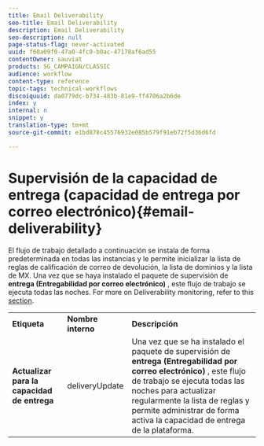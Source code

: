 ```yaml
---
title: Email Deliverability
seo-title: Email Deliverability
description: Email Deliverability
seo-description: null
page-status-flag: never-activated
uuid: f60a09f0-47a0-4fc0-b0ac-47178af6ad55
contentOwner: sauviat
products: SG_CAMPAIGN/CLASSIC
audience: workflow
content-type: reference
topic-tags: technical-workflows
discoiquuid: da0779dc-b734-483b-81e9-ff4706a2b6de
index: y
internal: n
snippet: y
translation-type: tm+mt
source-git-commit: e1bd878c45576932e085b579f91eb72f5d36d6fd

---
```



# Supervisión de la capacidad de entrega (capacidad de entrega por correo electrónico){#email-deliverability}

El flujo de trabajo detallado a continuación se instala de forma predeterminada en todas las instancias y le permite inicializar la lista de reglas de calificación de correo de devolución, la lista de dominios y la lista de MX. Una vez que se haya instalado el paquete de supervisión de **entrega (Entregabilidad por correo electrónico)** , este flujo de trabajo se ejecuta todas las noches. For more on Deliverability monitoring, refer to this [section](../../delivery/using/about-deliverability.md).

<table> 
 <tbody> 
  <tr> 
   <td> <strong>Etiqueta</strong><br /> </td> 
   <td> <strong>Nombre
								 interno</strong><br /> </td> 
   <td> <strong>Descripción</strong><br /> </td> 
  </tr> 
  <tr> 
   <td> <strong>Actualizar para la capacidad de entrega</strong><br /> </td> 
   <td> <span class="uicontrol">deliveryUpdate</span><br /> </td> 
   <td>  Una vez que se ha instalado el paquete de supervisión de <strong>entrega (Entregabilidad por correo electrónico)</strong> , este flujo de trabajo se ejecuta todas las noches para actualizar regularmente la lista de reglas y permite administrar de forma activa la capacidad de entrega de la plataforma.<br /> </td> 
  </tr> 
 </tbody> 
</table>

